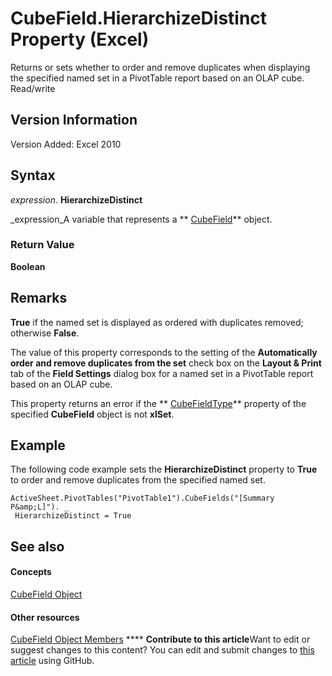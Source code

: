 
# CubeField.HierarchizeDistinct Property (Excel)

Returns or sets whether to order and remove duplicates when displaying the specified named set in a PivotTable report based on an OLAP cube. Read/write


## Version Information

Version Added: Excel 2010 


## Syntax

 _expression_. **HierarchizeDistinct**

 _expression_A variable that represents a  ** [CubeField](6db16910-6c27-651a-c388-e54e27fe4519.md)** object.


### Return Value

 **Boolean**


## Remarks

 **True** if the named set is displayed as ordered with duplicates removed; otherwise **False**.

The value of this property corresponds to the setting of the  **Automatically order and remove duplicates from the set** check box on the **Layout &amp; Print** tab of the **Field Settings** dialog box for a named set in a PivotTable report based on an OLAP cube.

This property returns an error if the  ** [CubeFieldType](86847717-2906-6f92-36f4-668f932d2237.md)** property of the specified **CubeField** object is not **xlSet**. 


## Example

The following code example sets the  **HierarchizeDistinct** property to **True** to order and remove duplicates from the specified named set.


```
ActiveSheet.PivotTables("PivotTable1").CubeFields("[Summary P&amp;L]"). _ 
 HierarchizeDistinct = True
```


## See also


#### Concepts


 [CubeField Object](6db16910-6c27-651a-c388-e54e27fe4519.md)
#### Other resources


 [CubeField Object Members](2f3cbe65-45ff-abe0-3e48-29c0d490f600.md)
****   **Contribute to this article**Want to edit or suggest changes to this content? You can edit and submit changes to  [this article](https://github.com/jhershey00/VBA_Excel_Test/OpenXMLCon/articles/714f85b7-2adb-0ec1-5203-ca797b21e0a8.md) using GitHub.

